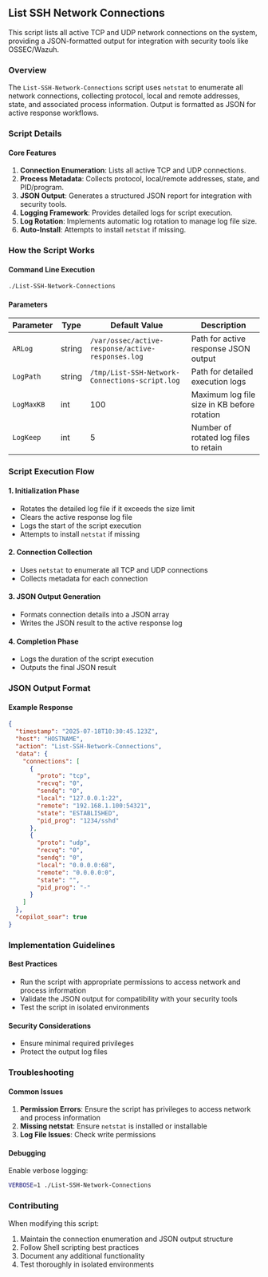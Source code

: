 ## List SSH Network Connections

This script lists all active TCP and UDP network connections on the system, providing a JSON-formatted output for integration with security tools like OSSEC/Wazuh.

### Overview

The `List-SSH-Network-Connections` script uses `netstat` to enumerate all network connections, collecting protocol, local and remote addresses, state, and associated process information. Output is formatted as JSON for active response workflows.

### Script Details

#### Core Features

1. **Connection Enumeration**: Lists all active TCP and UDP connections.
2. **Process Metadata**: Collects protocol, local/remote addresses, state, and PID/program.
3. **JSON Output**: Generates a structured JSON report for integration with security tools.
4. **Logging Framework**: Provides detailed logs for script execution.
5. **Log Rotation**: Implements automatic log rotation to manage log file size.
6. **Auto-Install**: Attempts to install `netstat` if missing.

### How the Script Works

#### Command Line Execution
```bash
./List-SSH-Network-Connections
```

#### Parameters

| Parameter | Type | Default Value | Description |
|-----------|------|---------------|-------------|
| `ARLog`   | string | `/var/ossec/active-response/active-responses.log` | Path for active response JSON output |
| `LogPath` | string | `/tmp/List-SSH-Network-Connections-script.log` | Path for detailed execution logs |
| `LogMaxKB` | int | 100 | Maximum log file size in KB before rotation |
| `LogKeep` | int | 5 | Number of rotated log files to retain |

### Script Execution Flow

#### 1. Initialization Phase
- Rotates the detailed log file if it exceeds the size limit
- Clears the active response log file
- Logs the start of the script execution
- Attempts to install `netstat` if missing

#### 2. Connection Collection
- Uses `netstat` to enumerate all TCP and UDP connections
- Collects metadata for each connection

#### 3. JSON Output Generation
- Formats connection details into a JSON array
- Writes the JSON result to the active response log

#### 4. Completion Phase
- Logs the duration of the script execution
- Outputs the final JSON result

### JSON Output Format

#### Example Response
```json
{
  "timestamp": "2025-07-18T10:30:45.123Z",
  "host": "HOSTNAME",
  "action": "List-SSH-Network-Connections",
  "data": {
    "connections": [
      {
        "proto": "tcp",
        "recvq": "0",
        "sendq": "0",
        "local": "127.0.0.1:22",
        "remote": "192.168.1.100:54321",
        "state": "ESTABLISHED",
        "pid_prog": "1234/sshd"
      },
      {
        "proto": "udp",
        "recvq": "0",
        "sendq": "0",
        "local": "0.0.0.0:68",
        "remote": "0.0.0.0:0",
        "state": "",
        "pid_prog": "-"
      }
    ]
  },
  "copilot_soar": true
}
```

### Implementation Guidelines

#### Best Practices
- Run the script with appropriate permissions to access network and process information
- Validate the JSON output for compatibility with your security tools
- Test the script in isolated environments

#### Security Considerations
- Ensure minimal required privileges
- Protect the output log files

### Troubleshooting

#### Common Issues
1. **Permission Errors**: Ensure the script has privileges to access network and process information
2. **Missing netstat**: Ensure `netstat` is installed or installable
3. **Log File Issues**: Check write permissions

#### Debugging
Enable verbose logging:
```bash
VERBOSE=1 ./List-SSH-Network-Connections
```

### Contributing

When modifying this script:
1. Maintain the connection enumeration and JSON output structure
2. Follow Shell scripting best practices
3. Document any additional functionality
4. Test thoroughly in isolated environments
